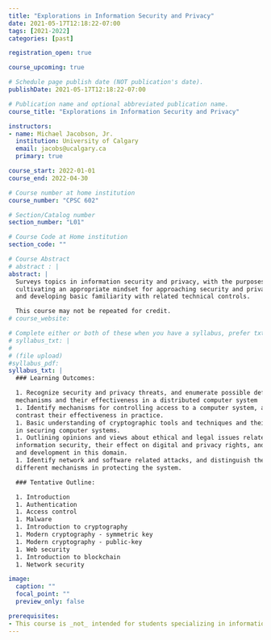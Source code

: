 ```yaml
---
title: "Explorations in Information Security and Privacy"
date: 2021-05-17T12:18:22-07:00
tags: [2021-2022]
categories: [past]

registration_open: true

course_upcoming: true

# Schedule page publish date (NOT publication's date).
publishDate: 2021-05-17T12:18:22-07:00

# Publication name and optional abbreviated publication name.
course_title: "Explorations in Information Security and Privacy"

instructors:
- name: Michael Jacobson, Jr.
  institution: University of Calgary
  email: jacobs@ucalgary.ca
  primary: true

course_start: 2022-01-01
course_end: 2022-04-30

# Course number at home institution
course_number: "CPSC 602"

# Section/Catalog number
section_number: "L01"

# Course Code at Home institution
section_code: ""

# Course Abstract
# abstract : |
abstract: |
  Surveys topics in information security and privacy, with the purposes of
  cultivating an appropriate mindset for approaching security and privacy issues
  and developing basic familiarity with related technical controls.

  This course may not be repeated for credit.
# course_website:

# Complete either or both of these when you have a syllabus, prefer txt!
# syllabus_txt: |
#
# (file upload)
#syllabus_pdf:
syllabus_txt: |
  ### Learning Outcomes:

  1. Recognize security and privacy threats, and enumerate possible defense
  mechanisms and their effectiveness in a distributed computer system
  1. Identify mechanisms for controlling access to a computer system, and compare and
  contrast their effectiveness in practice.
  1. Basic understanding of cryptographic tools and techniques and their applications
  in securing computer systems.
  1. Outlining opinions and views about ethical and legal issues related to
  information security, their effect on digital and privacy rights, and research
  and development in this domain.
  1. Identify network and software related attacks, and distinguish the role of
  different mechanisms in protecting the system.

  ### Tentative Outline:

  1. Introduction
  1. Authentication
  1. Access control
  1. Malware
  1. Introduction to cryptography
  1. Modern cryptography - symmetric key
  1. Modern cryptography - public-key
  1. Web security
  1. Introduction to blockchain
  1. Network security

image:
  caption: ""
  focal_point: ""
  preview_only: false

prerequisites:
- This course is _not_ intended for students specializing in information security and privacy technologies.
---
```


